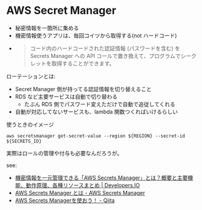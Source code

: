 # AWS Secret Manager
- 秘密情報を一箇所に集める
- 機密情報使うアプリは、毎回コイツから取得する(not ハードコード)
- > コード内のハードコードされた認証情報 (パスワードを含む) を Secrets Manager への API コールで置き換えて、プログラムでシークレットを取得することができます。

ローテーションとは:

- Secret Manager 側が持ってる認証情報を切り替えること
- RDS など主要サービスは自動で切り替わる
    - たぶん RDS 側でパスワード変えただけで自動で追従してくれる
- 自動が対応してないサービスも、lambda 関数つくればいけるらしい

使うときのイメージ

```
aws secretsmanager get-secret-value --region ${REGION} --secret-id ${SECRETS_ID} 
```

実際はロールの管理や付与も必要なんだろうが。

see:

- [機密情報を一元管理できる「AWS Secrets Manager」とは？概要と主要機能、動作原理、各種リソースまとめ | Developers.IO](https://dev.classmethod.jp/articles/about-secrets-manager/)
- [AWS Secrets Manager とは - AWS Secrets Manager](https://docs.aws.amazon.com/ja_jp/secretsmanager/latest/userguide/intro.html)
- [AWS Secrets Managerを使おう！ - Qiita](https://qiita.com/mm-Genqiita/items/f93285a6058c64b39f23)
